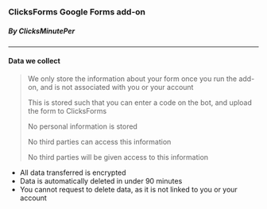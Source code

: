 ### ClicksForms Google Forms add-on
##### By ClicksMinutePer

-----

#### Data we collect 
> We only store the information about your form once you run the add-on, and is not associated with you or your account
> 
> This is stored such that you can enter a code on the bot, and upload the form to ClicksForms
> 
> No personal information is stored
> 
> No third parties can access this information
>
> No third parties will be given access to this information


- All data transferred is encrypted
- Data is automatically deleted in under 90 minutes
- You cannot request to delete data, as it is not linked to you or your account
